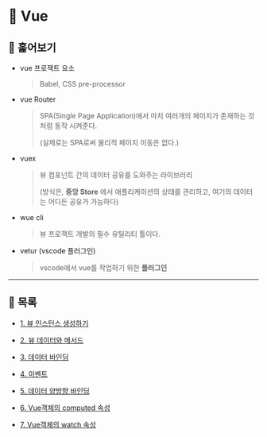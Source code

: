 # 🐫 Vue

## 🐫 훑어보기

* vue 프로잭트 요소 

  > Babel, CSS pre-processor

* vue Router

  > SPA(Single Page Application)에서 마치 여러개의 페이지가 존재하는 것 처럼 동작 시켜준다.
  >  
  > (실제로는 SPA로써 물리적 페이지 이동은 없다.)

* vuex

  > 뷰 컴포넌트 간의 데이터 공유를 도와주는 라이브러리
  >
  > (방식은, **중앙 Store** 에서 애플리케이션의 상태를 관리하고, 여기의 데이터는 어디든 공유가 가능하다)

* wue cli

  > 뷰 프로잭트 개발의 필수 유틸리티 툴이다.

* vetur (vscode 플러그인)

  > vscode에서 vue를 작업하기 위한 **플러그인**


---

## 🐫 목록

* [1. 뷰 인스턴스 생성하기](https://github.com/Chocobe/-Study-Vue--/blob/master/basic-vue/1_%EB%B7%B0%20%EC%9D%B8%EC%8A%A4%ED%84%B4%EC%8A%A4%20%EC%83%9D%EC%84%B1%ED%95%98%EA%B8%B0.md)

* [2. 뷰 데이터와 메서드](https://github.com/Chocobe/-Study-Vue--/blob/master/basic-vue/2_%EB%B7%B0%20%EB%8D%B0%EC%9D%B4%ED%84%B0%EC%99%80%20%EB%A9%94%EC%84%9C%EB%93%9C.md)

* [3. 데이터 바인딩](https://github.com/Chocobe/-Study-Vue--/blob/master/basic-vue/3_%EB%8D%B0%EC%9D%B4%ED%84%B0%20%EB%B0%94%EC%9D%B8%EB%94%A9.md)

* [4. 이벤트](https://github.com/Chocobe/-Study-Vue--/blob/master/basic-vue/4_%EC%9D%B4%EB%B2%A4%ED%8A%B8.md)

* [5. 데이터 양방향 바인딩](https://github.com/Chocobe/-Study-Vue--/blob/master/basic-vue/5_%EC%96%91%EB%B0%A9%ED%96%A5%20%EB%8D%B0%EC%9D%B4%ED%84%B0%20%EB%B0%94%EC%9D%B8%EB%94%A9.md)

* [6. Vue객체의 computed 속성](https://github.com/Chocobe/-Study-Vue--/blob/master/basic-vue/6_Computed%20%EC%86%8D%EC%84%B1.md)

* [7. Vue객체의 watch 속성](https://github.com/Chocobe/-Study-Vue--/blob/master/basic-vue/7_Watch%20%EC%86%8D%EC%84%B1.md)